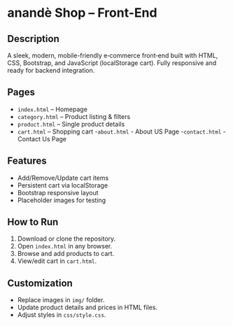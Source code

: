 # anandè Shop – Front-End

## Description
A sleek, modern, mobile-friendly e‑commerce front‑end built with HTML, CSS, Bootstrap, and JavaScript (localStorage cart). Fully responsive and ready for backend integration.

## Pages
- `index.html` – Homepage
- `category.html` – Product listing & filters
- `product.html` – Single product details
- `cart.html` – Shopping cart
-`about.html` - About US Page
-`contact.html` - Contact Us Page

## Features
- Add/Remove/Update cart items
- Persistent cart via localStorage
- Bootstrap responsive layout
- Placeholder images for testing

## How to Run
1. Download or clone the repository.
2. Open `index.html` in any browser.
3. Browse and add products to cart.
4. View/edit cart in `cart.html`.

## Customization
- Replace images in `img/` folder.
- Update product details and prices in HTML files.
- Adjust styles in `css/style.css`.

